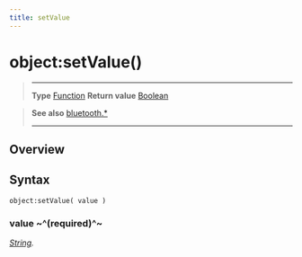 ```yaml
---
title: setValue
---
```

# object:setValue()

> --------------------- ------------------------------------------------------------------------------------------
> __Type__              [Function](https://docs.coronalabs.com/api/type/Function.html)
> __Return value__      [Boolean](https://docs.coronalabs.com/api/type/Boolean.html)


> __See also__          [bluetooth.*](/plugin/bluetooth/)
> --------------------- ------------------------------------------------------------------------------------------

## Overview

## Syntax

	object:setValue( value )

### value ~^(required)^~
_[String](https://docs.coronalabs.com/api/type/String.html)._